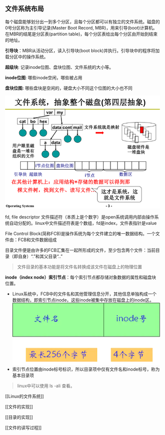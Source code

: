 ## 文件系统布局
每个磁盘能够划分出一到多个分区，且每个分区都可以有独立的文件系统。磁盘的0号分区称为主引导记录(Master Boot Record, MBR)，用来引导(boot)计算机。
在MBR的结尾是分区表(partition table)，每个分区表给出每个分区由开始到结束的地址。

**引导块**：MBR从活动分区，读入引导块(boot block)并执行。引导块中的程序将加载分区中的操作系统。

**超级块**: 记录inode位图、盘块位图、文件系统的大小等。

**inode位图**: 哪些inode空闲，哪些被占用

**盘块位图:** 哪些盘块是空闲的，硬盘大小不同这个位图的大小也不同


![image-20201229151723167](assets/image-20201229151723167.png)

fd, file descriptor  文件描述符（本质上是个数字）是open系统调用内部由操作系统自动分配的。linux中文件描述符表是个数组，fd是index，文件表指针是value

File Control Block(简称FCB)是操作系统为每个文件建立的唯一数据结构。一个文件由：FCB和文件数据组成

目录文件便是由许多的FCB汇集在一起所形成的文件，至少包含两个文件：当前目录（即自身）“.”和其父目录“..”
> 文件目录的基本功能是将文件名转换成该文件在磁盘上的物理位置


**inode（index node）索引节点**：每个索引节点都存储对象数据的属性和磁盘块位置。
-   Linux系统中，FCB中的文件名和其他管理信息分开，其他信息单独构成一个数据结构，即索引节点inode，这些inode被集中存放在磁盘上的inode区。
    ![img](assets/7185060-5d62ff39b4146e8b.png)
-   索引节点位置由inode标号标识，所以目录项中仅有文件名和inode标号，称为基本目录项

> linux中可以使用 ls -ali 查看。


[[Linux的文件系统]]

[[文件的实现]]

[[目录的实现]]

[[文件的读写过程]]

